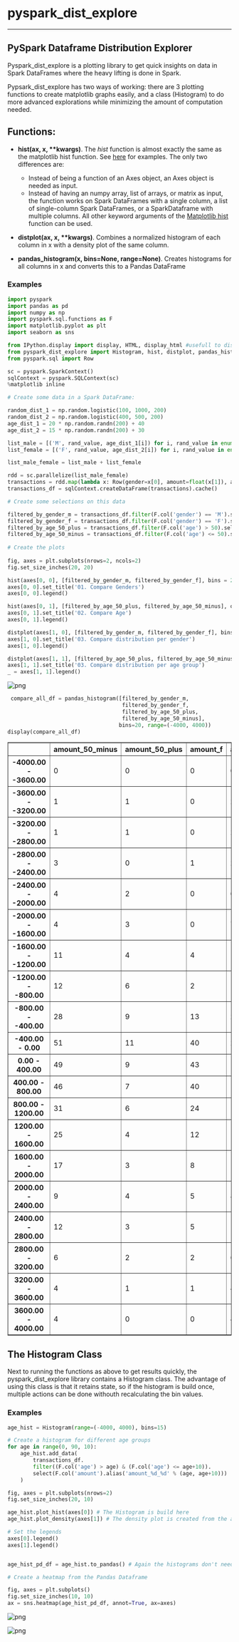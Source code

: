 
# pyspark_dist_explore
______________________________

## PySpark Dataframe Distribution Explorer 

Pyspark_dist_explore is a plotting library to get quick insights on data in Spark DataFrames where the heavy lifting is done in Spark. 

Pypsark_dist_explore has two ways of working: there are 3 plotting functions to create matplotlib graphs easily, and a class (Histogram) to do more advanced explorations while minimizing the amount of computation needed. 

## Functions:
* **hist(ax, x, \*\*kwargs)**. The *hist* function is almost exactly the same as the matplotlib hist function. See [here](https://matplotlib.org/examples/statistics/histogram_demo_multihist.html) for examples. The only two differences are:
    * Instead of being a function of an Axes object, an Axes object is needed as input. 
    * Instead of having an numpy array, list of arrays, or matrix as input, the function works on Spark DataFrames with a single column, a list of single-column Spark DataFrames, or a SparkDataframe with multiple columns. All other keyword arguments of the [Matplotlib hist](https://matplotlib.org/api/_as_gen/matplotlib.axes.Axes.hist.html) function can be used. 


* **distplot(ax, x, \*\*kwargs)**. Combines a normalized histogram of each column in x with a density plot of the same column. 

* **pandas_histogram(x, bins=None, range=None)**. Creates histograms for all columns in x and converts this to a Pandas DataFrame

### Examples

```python
import pyspark
import pandas as pd
import numpy as np
import pyspark.sql.functions as F
import matplotlib.pyplot as plt
import seaborn as sns

from IPython.display import display, HTML, display_html #usefull to display wide tables
from pyspark_dist_explore import Histogram, hist, distplot, pandas_histogram
from pyspark.sql import Row

sc = pyspark.SparkContext()
sqlContext = pyspark.SQLContext(sc)
%matplotlib inline
```


```python
# Create some data in a Spark DataFrame:

random_dist_1 = np.random.logistic(100, 1000, 200)
random_dist_2 = np.random.logistic(400, 500, 200)
age_dist_1 = 20 * np.random.randn(200) + 40
age_dist_2 = 15 * np.random.randn(200) + 30

list_male = [('M', rand_value, age_dist_1[i]) for i, rand_value in enumerate(random_dist_1)]
list_female = [('F', rand_value, age_dist_2[i]) for i, rand_value in enumerate(random_dist_2)]

list_male_female = list_male + list_female

rdd = sc.parallelize(list_male_female)
transactions = rdd.map(lambda x: Row(gender=x[0], amount=float(x[1]), age=float(x[2])))
transactions_df = sqlContext.createDataFrame(transactions).cache()

```


```python
# Create some selections on this data

filtered_by_gender_m = transactions_df.filter(F.col('gender') == 'M').select(F.col('amount').alias('amount_m'))
filtered_by_gender_f = transactions_df.filter(F.col('gender') == 'F').select(F.col('amount').alias('amount_f') )                                                                            
filtered_by_age_50_plus = transactions_df.filter(F.col('age') > 50).select(F.col('amount').alias('amount_50_plus'))
filtered_by_age_50_minus = transactions_df.filter(F.col('age') <= 50).select(F.col('amount').alias('amount_50_minus'))                                                                             
                                                                             
# Create the plots
    
fig, axes = plt.subplots(nrows=2, ncols=2)
fig.set_size_inches(20, 20)

hist(axes[0, 0], [filtered_by_gender_m, filtered_by_gender_f], bins = 20, color=['red', 'tan'])
axes[0, 0].set_title('01. Compare Genders')
axes[0, 0].legend()

hist(axes[0, 1], [filtered_by_age_50_plus, filtered_by_age_50_minus], overlapping=True)
axes[0, 1].set_title('02. Compare Age')
axes[0, 1].legend()

distplot(axes[1, 0], [filtered_by_gender_m, filtered_by_gender_f], bins=20)
axes[1, 0].set_title('03. Compare distribution per gender')
axes[1, 0].legend()

distplot(axes[1, 1], [filtered_by_age_50_plus, filtered_by_age_50_minus], bins=20, color=['orange', 'green'])
axes[1, 1].set_title('03. Compare distribution per age group')
_ = axes[1, 1].legend()

```

![png](README_files/README_5_1.png)



```python
 compare_all_df = pandas_histogram([filtered_by_gender_m, 
                                    filtered_by_gender_f, 
                                    filtered_by_age_50_plus, 
                                    filtered_by_age_50_minus], 
                                   bins=20, range=(-4000, 4000))
display(compare_all_df)
```


<div>
<style>
    .dataframe thead tr:only-child th {
        text-align: right;
    }

    .dataframe thead th {
        text-align: left;
    }

    .dataframe tbody tr th {
        vertical-align: top;
    }
</style>
<table border="1" class="dataframe">
  <thead>
    <tr style="text-align: right;">
      <th></th>
      <th>amount_50_minus</th>
      <th>amount_50_plus</th>
      <th>amount_f</th>
      <th>amount_m</th>
    </tr>
  </thead>
  <tbody>
    <tr>
      <th>-4000.00 - -3600.00</th>
      <td>0</td>
      <td>0</td>
      <td>0</td>
      <td>0</td>
    </tr>
    <tr>
      <th>-3600.00 - -3200.00</th>
      <td>1</td>
      <td>1</td>
      <td>0</td>
      <td>2</td>
    </tr>
    <tr>
      <th>-3200.00 - -2800.00</th>
      <td>1</td>
      <td>1</td>
      <td>0</td>
      <td>2</td>
    </tr>
    <tr>
      <th>-2800.00 - -2400.00</th>
      <td>3</td>
      <td>0</td>
      <td>1</td>
      <td>2</td>
    </tr>
    <tr>
      <th>-2400.00 - -2000.00</th>
      <td>4</td>
      <td>2</td>
      <td>0</td>
      <td>6</td>
    </tr>
    <tr>
      <th>-2000.00 - -1600.00</th>
      <td>4</td>
      <td>3</td>
      <td>0</td>
      <td>7</td>
    </tr>
    <tr>
      <th>-1600.00 - -1200.00</th>
      <td>11</td>
      <td>4</td>
      <td>4</td>
      <td>11</td>
    </tr>
    <tr>
      <th>-1200.00 - -800.00</th>
      <td>12</td>
      <td>6</td>
      <td>2</td>
      <td>16</td>
    </tr>
    <tr>
      <th>-800.00 - -400.00</th>
      <td>28</td>
      <td>9</td>
      <td>13</td>
      <td>24</td>
    </tr>
    <tr>
      <th>-400.00 - 0.00</th>
      <td>51</td>
      <td>11</td>
      <td>40</td>
      <td>22</td>
    </tr>
    <tr>
      <th>0.00 - 400.00</th>
      <td>49</td>
      <td>9</td>
      <td>43</td>
      <td>15</td>
    </tr>
    <tr>
      <th>400.00 - 800.00</th>
      <td>46</td>
      <td>7</td>
      <td>40</td>
      <td>13</td>
    </tr>
    <tr>
      <th>800.00 - 1200.00</th>
      <td>31</td>
      <td>6</td>
      <td>24</td>
      <td>13</td>
    </tr>
    <tr>
      <th>1200.00 - 1600.00</th>
      <td>25</td>
      <td>4</td>
      <td>12</td>
      <td>17</td>
    </tr>
    <tr>
      <th>1600.00 - 2000.00</th>
      <td>17</td>
      <td>3</td>
      <td>8</td>
      <td>12</td>
    </tr>
    <tr>
      <th>2000.00 - 2400.00</th>
      <td>9</td>
      <td>4</td>
      <td>5</td>
      <td>8</td>
    </tr>
    <tr>
      <th>2400.00 - 2800.00</th>
      <td>12</td>
      <td>3</td>
      <td>5</td>
      <td>10</td>
    </tr>
    <tr>
      <th>2800.00 - 3200.00</th>
      <td>6</td>
      <td>2</td>
      <td>2</td>
      <td>6</td>
    </tr>
    <tr>
      <th>3200.00 - 3600.00</th>
      <td>4</td>
      <td>1</td>
      <td>1</td>
      <td>4</td>
    </tr>
    <tr>
      <th>3600.00 - 4000.00</th>
      <td>4</td>
      <td>0</td>
      <td>0</td>
      <td>4</td>
    </tr>
  </tbody>
</table>
</div>


## The Histogram Class

Next to running the functions as above to get results quickly, the pyspark_dist_explore library contains a Histogram class. The advantage of using this class is that it retains state, so if the histogram is build once, multiple actions can be done withouth recalculating the bin values.

### Examples


```python
age_hist = Histogram(range=(-4000, 4000), bins=15)

# Create a histogram for different age groups
for age in range(0, 90, 10):
    age_hist.add_data(
        transactions_df.
        filter((F.col('age') > age) & (F.col('age') <= age+10)).
        select(F.col('amount').alias('amount_%d_%d' % (age, age+10)))
    )

fig, axes = plt.subplots(nrows=2)
fig.set_size_inches(20, 10)    

age_hist.plot_hist(axes[0]) # The Histogram is build here
age_hist.plot_density(axes[1]) # The density plot is created from the already build histogram

# Set the legends
axes[0].legend()
axes[1].legend()


age_hist_pd_df = age_hist.to_pandas() # Again the histograms don't need to be recalculated. 

# Create a heatmap from the Pandas Dataframe

fig, axes = plt.subplots()
fig.set_size_inches(10, 10)    
ax = sns.heatmap(age_hist_pd_df, annot=True, ax=axes)

```


![png](README_files/README_8_0.png)



![png](README_files/README_8_1.png)

